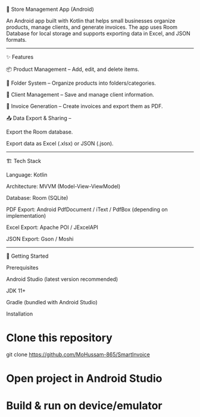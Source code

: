 🏬 Store Management App (Android)

An Android app built with Kotlin that helps small businesses organize products, manage clients, and generate invoices.
The app uses Room Database for local storage and supports exporting data in Excel, and JSON formats.


---

✨ Features

📦 Product Management – Add, edit, and delete items.

📂 Folder System – Organize products into folders/categories.

👥 Client Management – Save and manage client information.

🧾 Invoice Generation – Create invoices and export them as PDF.

📤 Data Export & Sharing –

Export the Room database.

Export data as Excel (.xlsx) or JSON (.json).




---

🏗️ Tech Stack

Language: Kotlin

Architecture: MVVM (Model-View-ViewModel)

Database: Room (SQLite)

PDF Export: Android PdfDocument / iText / PdfBox (depending on implementation)

Excel Export: Apache POI / JExcelAPI

JSON Export: Gson / Moshi



---

🚀 Getting Started

Prerequisites

Android Studio (latest version recommended)

JDK 11+

Gradle (bundled with Android Studio)


Installation

# Clone this repository
git clone https://github.com/MoHussam-865/SmartInvoice

# Open project in Android Studio
# Build & run on device/emulator
